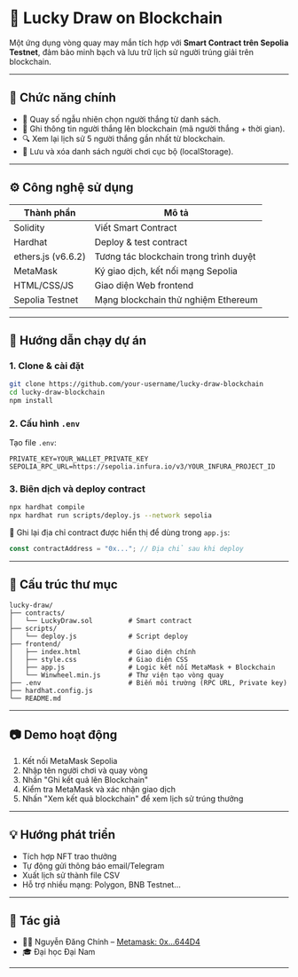 
# 🎡 Lucky Draw on Blockchain

Một ứng dụng vòng quay may mắn tích hợp với **Smart Contract trên Sepolia Testnet**, đảm bảo minh bạch và lưu trữ lịch sử người trúng giải trên blockchain.

---

## 📌 Chức năng chính

- 🎯 Quay số ngẫu nhiên chọn người thắng từ danh sách.
- 🧾 Ghi thông tin người thắng lên blockchain (mã người thắng + thời gian).
- 🔍 Xem lại lịch sử 5 người thắng gần nhất từ blockchain.
- 💾 Lưu và xóa danh sách người chơi cục bộ (localStorage).

---

## ⚙️ Công nghệ sử dụng

| Thành phần         | Mô tả                                     |
|--------------------|--------------------------------------------|
| Solidity           | Viết Smart Contract                       |
| Hardhat            | Deploy & test contract                    |
| ethers.js (v6.6.2) | Tương tác blockchain trong trình duyệt    |
| MetaMask           | Ký giao dịch, kết nối mạng Sepolia       |
| HTML/CSS/JS        | Giao diện Web frontend                    |
| Sepolia Testnet    | Mạng blockchain thử nghiệm Ethereum       |

---

## 🚀 Hướng dẫn chạy dự án

### 1. Clone & cài đặt
```bash
git clone https://github.com/your-username/lucky-draw-blockchain
cd lucky-draw-blockchain
npm install
```

### 2. Cấu hình `.env`
Tạo file `.env`:
```env
PRIVATE_KEY=YOUR_WALLET_PRIVATE_KEY
SEPOLIA_RPC_URL=https://sepolia.infura.io/v3/YOUR_INFURA_PROJECT_ID
```

### 3. Biên dịch và deploy contract
```bash
npx hardhat compile
npx hardhat run scripts/deploy.js --network sepolia
```

📌 Ghi lại địa chỉ contract được hiển thị để dùng trong `app.js`:
```js
const contractAddress = "0x..."; // Địa chỉ sau khi deploy
```

---

## 🧠 Cấu trúc thư mục

```
lucky-draw/
├── contracts/
│   └── LuckyDraw.sol         # Smart contract
├── scripts/
│   └── deploy.js             # Script deploy
├── frontend/
│   ├── index.html            # Giao diện chính
│   ├── style.css             # Giao diện CSS
│   ├── app.js                # Logic kết nối MetaMask + Blockchain
│   └── Winwheel.min.js       # Thư viện tạo vòng quay
├── .env                      # Biến môi trường (RPC URL, Private key)
├── hardhat.config.js
└── README.md
```

---

## 📷 Demo hoạt động

1. Kết nối MetaMask Sepolia
2. Nhập tên người chơi và quay vòng
3. Nhấn "Ghi kết quả lên Blockchain"
4. Kiểm tra MetaMask và xác nhận giao dịch
5. Nhấn "Xem kết quả blockchain" để xem lịch sử trúng thưởng

---

## 💡 Hướng phát triển

- Tích hợp NFT trao thưởng
- Tự động gửi thông báo email/Telegram
- Xuất lịch sử thành file CSV
- Hỗ trợ nhiều mạng: Polygon, BNB Testnet...

---

## 👤 Tác giả

- 👨‍💻 Nguyễn Đăng Chính – [Metamask: 0x...644D4](https://sepolia.etherscan.io/address/0x...)
- 🎓 Đại học Đại Nam


---

